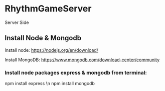# RhythmGameServer
Server Side

## Install Node & Mongodb

Install node:
https://nodejs.org/en/download/

Install MongoDB:
https://www.mongodb.com/download-center/community

### Install node packages express & mongodb from terminal:
npm install express \n
npm install mongodb
